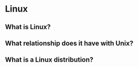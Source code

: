 # Linux

## What is Linux?

## What relationship does it have with Unix?

## What is a Linux distribution?

